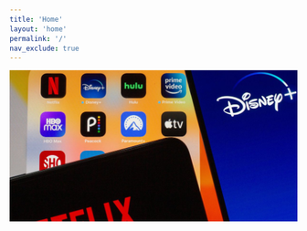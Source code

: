 ```yaml
---
title: 'Home'
layout: 'home'
permalink: '/'
nav_exclude: true
---
```



![logo][URL1]

[URL1]: https://raw.githubusercontent.com/PhantomNimbi/Native-Apps-Compiler/main/.github/assets/app-logo.png